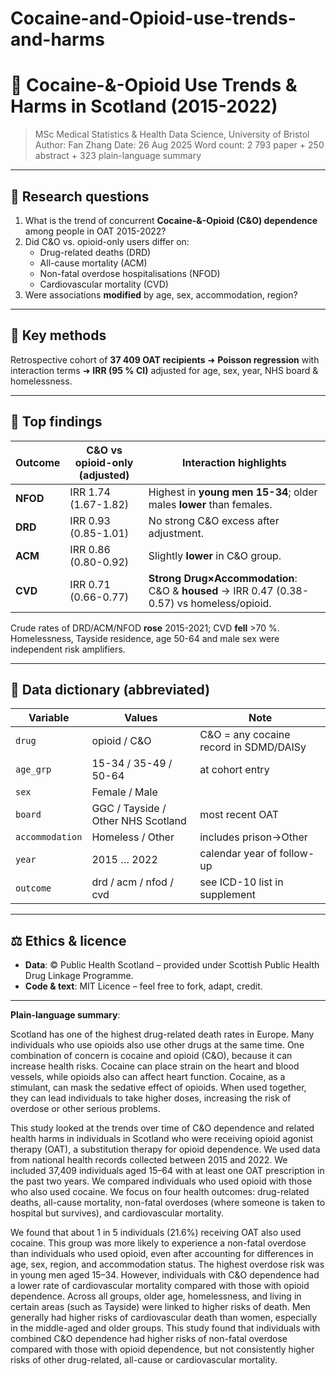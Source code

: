 # Cocaine-and-Opioid-use-trends-and-harms

# 🏴󠁧󠁢󠁳󠁣󠁴󠁿 Cocaine-&-Opioid Use Trends & Harms in Scotland (2015-2022)

> MSc Medical Statistics & Health Data Science, University of Bristol  
> Author: Fan Zhang 
> Date: 26 Aug 2025
> Word count: 2 793 paper + 250 abstract + 323 plain-language summary

---

## 🎯 Research questions

1. What is the trend of concurrent **Cocaine-&-Opioid (C&O) dependence** among people in OAT 2015-2022?  
2. Did C&O vs. opioid-only users differ on:  
   - Drug-related deaths (DRD)  
   - All-cause mortality (ACM)  
   - Non-fatal overdose hospitalisations (NFOD)  
   - Cardiovascular mortality (CVD)  
3. Were associations **modified** by age, sex, accommodation, region?

---

## 🧪 Key methods 

Retrospective cohort of **37 409 OAT recipients** ➜ **Poisson regression** with interaction terms ➜ **IRR (95 % CI)** adjusted for age, sex, year, NHS board & homelessness.

---

## 🔑 Top findings

| Outcome | C&O vs opioid-only (adjusted) | Interaction highlights |
|---------|-------------------------------|------------------------|
| **NFOD** | IRR 1.74 (1.67-1.82) | Highest in **young men 15-34**; older males **lower** than females. |
| **DRD** | IRR 0.93 (0.85-1.01) | No strong C&O excess after adjustment. |
| **ACM** | IRR 0.86 (0.80-0.92) | Slightly **lower** in C&O group. |
| **CVD** | IRR 0.71 (0.66-0.77) | **Strong Drug×Accommodation**: C&O & **housed** → IRR 0.47 (0.38-0.57) vs homeless/opioid. |

Crude rates of DRD/ACM/NFOD **rose** 2015-2021; CVD **fell** >70 %.  
Homelessness, Tayside residence, age 50-64 and male sex were independent risk amplifiers.

---

## 🧾 Data dictionary (abbreviated)

| Variable | Values | Note |
|----------|--------|------|
| `drug` | opioid / C&O | C&O = any cocaine record in SDMD/DAISy |
| `age_grp` | 15-34 / 35-49 / 50-64 | at cohort entry |
| `sex` | Female / Male | |
| `board` | GGC / Tayside / Other NHS Scotland | most recent OAT |
| `accommodation` | Homeless / Other | includes prison→Other |
| `year` | 2015 … 2022 | calendar year of follow-up |
| `outcome` | drd / acm / nfod / cvd | see ICD-10 list in supplement |



---

## ⚖️ Ethics & licence

- **Data**: © Public Health Scotland – provided under Scottish Public Health Drug Linkage Programme.
- **Code & text**: MIT Licence – feel free to fork, adapt, credit.


---

**Plain-language summary**:  
  
Scotland has one of the highest drug-related death rates in Europe. Many individuals who use opioids also use other drugs at the same time. One combination of concern is cocaine and opioid (C&O), because it can increase health risks. Cocaine can place strain on the heart and blood vessels, while opioids also can affect heart function. Cocaine, as a stimulant, can mask the sedative effect of opioids. When used together, they can lead individuals to take higher doses, increasing the risk of overdose or other serious problems.
  
This study looked at the trends over time of C&O dependence and related health harms in individuals in Scotland who were receiving opioid agonist therapy (OAT), a substitution therapy for opioid dependence. We used data from national health records collected between 2015 and 2022. We included 37,409 individuals aged 15–64 with at least one OAT prescription in the past two years. We compared individuals who used opioid with those who also used cocaine. We focus on four health outcomes: drug-related deaths, all-cause mortality, non-fatal overdoses (where someone is taken to hospital but survives), and cardiovascular mortality.
  
We found that about 1 in 5 individuals (21.6%) receiving OAT also used cocaine. This group was more likely to experience a non-fatal overdose than individuals who used opioid, even after accounting for differences in age, sex, region, and accommodation status. The highest overdose risk was in young men aged 15–34. However, individuals with C&O dependence had a lower rate of cardiovascular mortality compared with those with opioid dependence. 
Across all groups, older age, homelessness, and living in certain areas (such as Tayside) were linked to higher risks of death. Men generally had higher risks of cardiovascular death than women, especially in the middle-aged and older groups. This study found that individuals with combined C&O dependence had higher risks of non-fatal overdose compared with those with opioid dependence, but not consistently higher risks of other drug-related, all-cause or cardiovascular mortality. 
